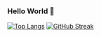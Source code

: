### Hello World 👋

<!--
**maggiebr0wn/maggiebr0wn** is a ✨ _special_ ✨ repository because its `README.md` (this file) appears on your GitHub profile.
-->


[![Top Langs](https://github-readme-stats.vercel.app/api/top-langs/?username=maggiebr0wn&layout=compact&theme=synthwave)](https://github.com/maggiebr0w/github-readme-stats) [![GitHub Streak](https://streak-stats.demolab.com/?user=maggiebr0wn&layout=compact&theme=synthwave)](https://git.io/streak-stats) 


